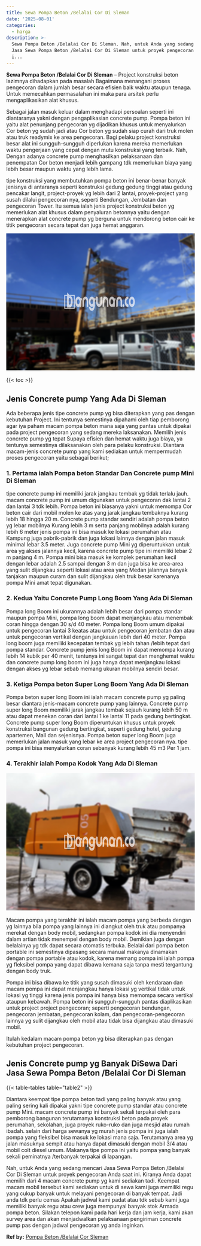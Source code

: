 ```yaml
---
title: Sewa Pompa Beton /Belalai Cor Di Sleman
date: '2025-08-01'
categories:
  - harga
description: >-
  Sewa Pompa Beton /Belalai Cor Di Sleman. Nah, untuk Anda yang sedang mencari
  Jasa Sewa Pompa Beton /Belalai Cor Di Sleman untuk proyek pengecoran Anda saat
  i...
---
```


**Sewa Pompa Beton /Belalai Cor Di Sleman** – Project konstruksi beton lazimnya dihadapkan pada masalah Bagaimana menangani proses pengecoran dalam jumlah besar secara efisien baik waktu ataupun tenaga. Untuk memecahkan permasalahan ini maka para arsitek perlu mengaplikasikan alat khusus.

Sebagai jalan masuk keluar dalam menghadapi persoalan seperti ini diantaranya yakni dengan pengaplikasian concrete pump. Pompa beton ini yaitu alat penunjang pengecoran yg dijadikan khusus untuk menyalurkan Cor beton yg sudah jadi atau Cor beton yg sudah siap curah dari truk molen atau truk readymix ke area pengecoran. Bagi pelaku project konstruksi besar alat ini sungguh-sungguh diperlukan karena mereka memerlukan waktu pengerjaan yang cepat dengan mutu konstruksi yang terbaik. Nah, Dengan adanya concrete pump menghasilkan pelaksanaan dan penempatan Cor beton menjadi lebih gampang tdk memerlukan biaya yang lebih besar maupun waktu yang lebih lama.

tipe konstruksi yang membutuhkan pompa beton ini benar-benar banyak jenisnya di antaranya seperti konstruksi gedung gedung tinggi atau gedung pencakar langit, project-proyek yg lebih dari 2 lantai, proyek-project yang susah dilalui pengecoran nya, seperti Bendungan, Jembatan dan pengecoran Tower. Itu semua ialah jenis project konstruksi beton yg memerlukan alat khusus dalam penyaluran betonnya yaitu dengan menerapkan alat concrete pump yg berguna untuk mendorong beton cair ke titik pengecoran secara tepat dan juga hemat anggaran.

![Sewa Pompa Beton /Belalai Cor Di Sleman](/images/sewa-concrete-pump-15.png)

{{< toc >}}

## Jenis Concrete pump Yang Ada Di Sleman

Ada beberapa jenis tipe concrete pump yg bisa diterapkan yang pas dengan kebutuhan Project. Ini tentunya semestinya dipahami oleh tiap pemborong agar iya paham macam pompa beton mana saja yang pantas untuk dipakai pada project pengecoran yang sedang mereka laksanakan. Memilih jenis concrete pump yg tepat Supaya efisien dan hemat waktu juga biaya, ya tentunya semestinya dilaksanakan oleh para pelaku konstruksi. Diantara macam-jenis concrete pump yang kami sediakan untuk mempermudah proses pengecoran yaitu sebagai berikut;

### 1\. Pertama ialah Pompa beton Standar Dan Concrete pump Mini Di Sleman

tipe concrete pump ini memiliki jarak jangkau tembak yg tidak terlalu jauh. macam concrete pump ini umum digunakan untuk pengecoran dak lantai 2 dan lantai 3 tdk lebih. Pompa beton ini biasanya yakni untuk memompa Cor beton cair dari mobil molen ke atas yang jarak jangkau tembaknya kurang lebih 18 hingga 20 m. Concrete pump standar sendiri adalah pompa beton yg lebar mobilnya Kurang lebih 3 m serta panjang mobilnya adalah kurang lebih 6 meter jenis pompa ini bisa masuk ke lokasi perumahan atau Kampung juga pabrik-pabrik dan juga lokasi lainnya dengan jalan masuk minimal lebar 3.5 meter. Juga concrete pump Mini yg diperuntukkan untuk area yg akses jalannya kecil, karena concrete pump tipe ini memiliki lebar 2 m panjang 4 m. Pompa mini bisa masuk ke komplek perumahan kecil dengan lebar adalah 2.5 sampai dengan 3 m dan juga bisa ke area-area yang sulit dijangkau seperti lokasi atau area yang Medan jalannya banyak tanjakan maupun curam dan sulit dijangkau oleh truk besar karenanya pompa Mini amat tepat digunakan.

### 2\. Kedua Yaitu Concrete Pump Long Boom Yang Ada Di Sleman

Pompa long Boom ini ukurannya adalah lebih besar dari pompa standar maupun pompa Mini, pompa long boom dapat menjangkau atau menembak coran hingga dengan 30 s/d 40 meter. Pompa long Boom umum dipakai untuk pengecoran lantai 3 keatas atau untuk pengecoran jembatan dan atau untuk pengecoran vertikal dengan jangkauan lebih dari 40 meter. Pompa long boom juga memiliki kecepatan tembak yg lebih tahan /lebih tepat dari pompa standar. Concrete pump jenis long Boom ini dapat memompa kurang lebih 14 kubik per 40 menit, tentunya ini sangat tepat dan menghemat waktu dan concrete pump long boom ini juga hanya dapat menjangkau lokasi dengan akses yg lebar sebab memang ukuran mobilnya sendiri besar.

### 3\. Ketiga Pompa beton Super Long Boom Yang Ada Di Sleman

Pompa beton super long Boom ini ialah macam concrete pump yg paling besar diantara jenis-macam concrete pump yang lainnya. Concrete pump super long Boom memiliki jarak jangkau tembak sejauh kurang lebih 50 m atau dapat menekan coran dari lantai 1 ke lantai 11 pada gedung bertingkat. Concrete pump super long Boom diperuntukan khusus untuk proyek konstruksi bangunan gedung bertingkat, seperti gedung hotel, gedung apartemen, Mall dan sejenisnya. Pompa beton super long Boom juga memerlukan jalan masuk yang lebar ke area project pengecoran nya. tipe pompa ini bisa menyalurkan coran sebanyak kurang lebih 45 m3 Per 1 jam.

### 4\. Terakhir ialah Pompa Kodok Yang Ada Di Sleman

![Sewa Pompa Beton /Belalai Cor Di Sleman](/images/sewa-concrete-pump-22.png)

Macam pompa yang terakhir ini ialah macam pompa yang berbeda dengan yg lainnya bila pompa yang lainnya ini diangkut oleh truk atau pompanya merekat dengan body mobil, sedangkan pompa kodok ini dia menyendiri dalam artian tidak menempel dengan body mobil. Demikian juga dengan belalainya yg tdk dapat secara otomatis terbuka. Belalai dari pompa beton portable ini semestinya dipasang secara manual makanya dinamakan dengan pompa portable atau kodok, karena memang pompa ini ialah pompa yg fleksibel pompa yang dapat dibawa kemana saja tanpa mesti tergantung dengan body truk.

Pompa ini bisa dibawa ke titik yang susah dimasuki oleh kendaraan dan macam pompa ini dapat menjangkau hanya lokasi yg vertikal tidak untuk lokasi yg tinggi karena jenis pompa ini hanya bisa memompa secara vertikal ataupun kebawah. Pompa beton ini sungguh-sungguh pantas diaplikasikan untuk project project pengecoran; seperti pengecoran bendungan, pengecoran jembatan, pengecoran kolam, dan pengecoran-pengecoran lainnya yg sulit dijangkau oleh mobil atau tidak bisa dijangkau atau dimasuki mobil.

Itulah kedalam macam pompa beton yg bisa diterapkan pas dengan kebutuhan project pengecoran.

## Jenis Concrete pump yg Banyak DiSewa Dari Jasa Sewa Pompa Beton /Belalai Cor Di Sleman

{{< table-tables table="table2" >}}

Diantara keempat tipe pompa beton tadi yang paling banyak atau yang paling sering kali dipakai yakni tipe concrete pump standar atau concrete pump Mini. macam concrete pump ini banyak sekali terpakai oleh para pemborong bangunan terutamanya konstruksi beton pada proyek perumahan, sekolahan, juga proyek ruko-ruko dan juga mesjid atau rumah ibadah. selain dari harga sewanya yg murah jenis pompa ini juga ialah pompa yang fleksibel bisa masuk ke lokasi mana saja. Terutamanya area yg jalan masuknya sempit atau hanya dapat dimasuki dengan mobil 3/4 atau mobil colt diesel umum. Makanya tipe pompa ini yaitu pompa yang banyak sekali peminatnya /terbanyak terpakai di lapangan.

Nah, untuk Anda yang sedang mencari Jasa Sewa Pompa Beton /Belalai Cor Di Sleman untuk proyek pengecoran Anda saat ini. Kiranya Anda dapat memilih dari 4 macam concrete pump yg kami sediakan tadi. Keempat macam mobil tersebut kami sediakan untuk di sewa kami juga memiliki regu yang cukup banyak untuk melayani pengecoran di banyak tempat. Jadi anda tdk perlu cemas Apakah jadwal kami padat atau tdk sebab kami juga memiliki banyak regu atau crew juga mempunyai banyak stok Armada pompa beton. Silakan telepon kami pada hari kerja dan jam kerja, kami akan survey area dan akan menjadwalkan pelaksanaan pengiriman concrete pump pas dengan jadwal pengecoran yg anda inginkan.

**Ref by:** [Pompa Beton /Belalai Cor Sleman](https://id.wikipedia.org/wiki/Pompa)
